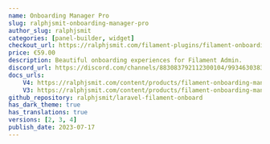 ```yaml
---
name: Onboarding Manager Pro
slug: ralphjsmit-onboarding-manager-pro
author_slug: ralphjsmit
categories: [panel-builder, widget]
checkout_url: https://ralphjsmit.com/filament-plugins/filament-onboarding-manager-pro/configure?referer=filament
price: €59.00
description: Beautiful onboarding experiences for Filament Admin.
discord_url: https://discord.com/channels/883083792112300104/993463038357274635
docs_urls:
    V4: https://ralphjsmit.com/content/products/filament-onboarding-manager-pro/v4.md
    V3: https://ralphjsmit.com/content/products/filament-onboarding-manager-pro/v3.md
github_repository: ralphjsmit/laravel-filament-onboard
has_dark_theme: true
has_translations: true
versions: [2, 3, 4]
publish_date: 2023-07-17
---
```

